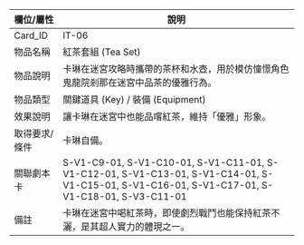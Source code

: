 | 欄位/屬性 | 說明 |
|---|---|
| Card_ID | IT-06 |
| 物品名稱 | 紅茶套組 (Tea Set) |
| 物品說明 | 卡琳在迷宮攻略時攜帶的茶杯和水壺，用於模仿憧憬角色鬼龍院剎那在迷宮中品茶的優雅行為。 |
| 物品類型 | 關鍵道具 (Key) / 裝備 (Equipment) |
| 效果說明 | 讓卡琳在迷宮中也能品嚐紅茶，維持「優雅」形象。 |
| 取得要求/條件 | 卡琳自備。 |
| 關聯劇本卡 | S-V1-C9-01, S-V1-C10-01, S-V1-C11-01, S-V1-C12-01, S-V1-C13-01, S-V1-C14-01, S-V1-C15-01, S-V1-C16-01, S-V1-C17-01, S-V1-C18-01, S-V3-C11-01 |
| 備註 | 卡琳在迷宮中喝紅茶時，即使劇烈戰鬥也能保持紅茶不灑，是其超人實力的體現之一。 |
